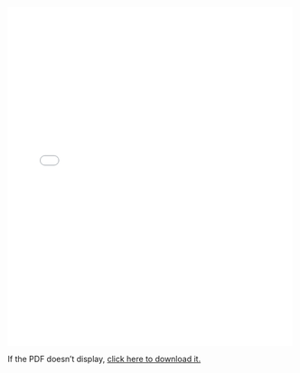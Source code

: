 <iframe 
    src="static/assets/Abigail Adam Resume copy.pdf"
    type="application/pdf" 
    width="100%" 
    height="600px" 
    style="border:none;">
</iframe>

<p>
  If the PDF doesn’t display, 
  <a href="static/assets/Abigail Adam Resume copy.pdf"
    type="application/pdf" >click here to download it.</a>
</p>

